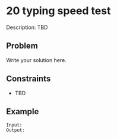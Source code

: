 # 20 typing speed test

Description: TBD

## Problem

Write your solution here.

## Constraints

- TBD

## Example

```
Input:
Output:
```
